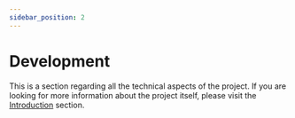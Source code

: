```yaml
---
sidebar_position: 2
---
```


# Development

This is a section regarding all the technical aspects of the project. If you are looking for more information about the project itself, please visit the [Introduction](/docs/introduction) section.
